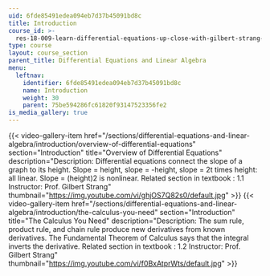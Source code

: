 ```yaml
---
uid: 6fde85491edea094eb7d37b45091bd8c
title: Introduction
course_id: >-
  res-18-009-learn-differential-equations-up-close-with-gilbert-strang-and-cleve-moler-fall-2015
type: course
layout: course_section
parent_title: Differential Equations and Linear Algebra
menu:
  leftnav:
    identifier: 6fde85491edea094eb7d37b45091bd8c
    name: Introduction
    weight: 30
    parent: 75be594286fc61820f93147523356fe2
is_media_gallery: true
---
```

{{< video-gallery-item href="/sections/differential-equations-and-linear-algebra/introduction/overview-of-differential-equations" section="Introduction" title="Overview of Differential Equations" description="Description: Differential equations connect the slope of a graph to its height. Slope = height, slope = -height, slope = 2t times height: all linear. Slope = (height)2 is nonlinear. Related section in textbook : 1.1 Instructor: Prof. Gilbert Strang" thumbnail="https://img.youtube.com/vi/ghjOS7Q82s0/default.jpg" >}} {{< video-gallery-item href="/sections/differential-equations-and-linear-algebra/introduction/the-calculus-you-need" section="Introduction" title="The Calculus You Need" description="Description: The sum rule, product rule, and chain rule produce new derivatives from known derivatives. The Fundamental Theorem of Calculus says that the integral inverts the derivative. Related section in textbook : 1.2 Instructor: Prof. Gilbert Strang" thumbnail="https://img.youtube.com/vi/f0BxAtprWts/default.jpg" >}}